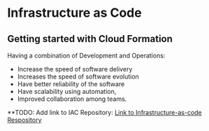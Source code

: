 # Infrastructure as Code

## Getting started with Cloud Formation

Having a combination of Development and Operations:

* Increase the speed of software delivery
* Increases the speed of software evolution
* Have better reliability of the software
* Have scalability using automation,
* Improved collaboration among teams.

**TODO: Add link to IAC Repository: [Link to Infrastructure-as-code Respository](https://github.com/...)